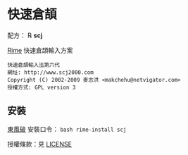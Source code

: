 # 快速倉頡

配方： ℞ **scj**

[Rime](https://rime.im) 快速倉頡輸入方案

    快速倉頡輸入法第六代
    網址: http://www.scj2000.com
    Copyright (C) 2002-2009 麥志洪 <makchehu@netvigator.com>
    授權方式: GPL version 3

## 安裝

[東風破](https://github.com/rime/plum) 安裝口令： `bash rime-install scj`

授權條款：見 [LICENSE](LICENSE)
